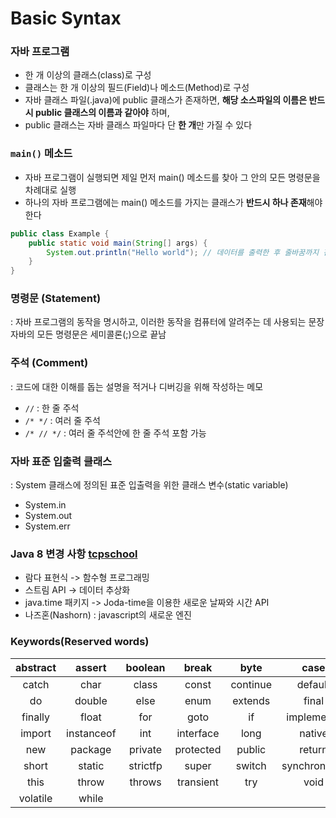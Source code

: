 # Basic Syntax

### 자바 프로그램
- 한 개 이상의 클래스(class)로 구성
- 클래스는 한 개 이상의 필드(Field)나 메소드(Method)로 구성
- 자바 클래스 파일(.java)에 public 클래스가 존재하면, **해당 소스파일의 이름은 반드시 public 클래스의 이름과 같아야** 하며,
- public 클래스는 자바 클래스 파일마다 단 **한 개**만 가질 수 있다

###  `main()` 메소드
- 자바 프로그램이 실행되면 제일 먼저 main() 메소드를 찾아 그 안의 모든 명령문을 차례대로 실행
- 하나의 자바 프로그램에는 main() 메소드를 가지는 클래스가 **반드시 하나 존재**해야 한다
``` java
public class Example {
	public static void main(String[] args) {
        System.out.println("Hello world"); // 데이터를 출력한 후 줄바꿈까지 진행
    }
}
```

### 명령문 (Statement)
: 자바 프로그램의 동작을 명시하고, 이러한 동작을 컴퓨터에 알려주는 데 사용되는 문장
<br> 자바의 모든 명령문은 세미콜론(;)으로 끝남

### 주석 (Comment)
: 코드에 대한 이해를 돕는 설명을 적거나 디버깅을 위해 작성하는 메모

- `//` : 한 줄 주석
- `/* */` : 여러 줄 주석
- `/* // */` : 여러 줄 주석안에 한 줄 주석 포함 가능

### 자바 표준 입출력 클래스
: System 클래스에 정의된 표준 입출력을 위한 클래스 변수(static variable)

- System.in
- System.out
- System.err

### Java 8 변경 사항 [tcpschool](https://www.tcpschool.com/java/java_intro_java8)
- 람다 표현식 -> 함수형 프로그래밍
- 스트림 API -> 데이터 추상화
- java.time 패키지 -> Joda-time을 이용한 새로운 날짜와 시간 API
- 나즈혼(Nashorn) : javascript의 새로운 엔진 

### Keywords(Reserved words)
| abstract | assert | boolean | break | byte | case |
| :------: | :----: | :-----: | :---: | :--: | :--: |
| catch | char | class | const | continue | default | 
| do | double | else | enum | extends | final |
| finally | float | for | goto | if | implements | 
| import | instanceof | int | interface | long | native | 
| new | package | private | protected | public | return | 
| short | static | strictfp | super | switch | synchronized | 
| this | throw | throws | transient | try | void|
| volatile | while